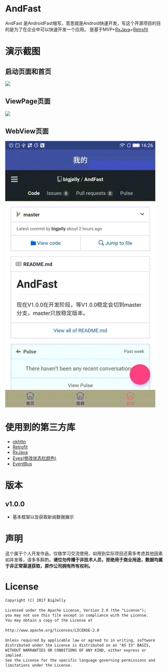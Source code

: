 # AndFast
AndFast 是AndroidFast缩写，意思就是Android快速开发，写这个开源项目的目的是为了在企业中可以快速开发一个应用。
是基于MVP+[RxJava](https://github.com/ReactiveX/RxJava)+[Retrofit](https://github.com/square/retrofit)

# 演示截图

## 启动页面和首页
![](/screenshot/main.gif)

## ViewPage页面
![](/screenshot/viewpage.gif)

## WebView页面
![](/screenshot/webview.gif)

# 使用到的第三方库
* [okhttp](https://github.com/square/okhttp)
* [Retrofit](https://github.com/square/retrofit)
* [RxJava](https://github.com/ReactiveX/RxJava)
* [Eyes(修改状态栏颜色)](https://github.com/imflyn/Eyes)
* [EventBus](https://github.com/greenrobot/EventBus)

# 版本

## v1.0.0
 * 基本框架以及获取新闻数据展示


# 声明

这个属于个人开发作品，仅做学习交流使用，如用到实际项目还需多考虑其他因素如并发等，请多多斟酌。**诸位勿传播于非技术人员，拒绝用于商业用途，数据均属于非正常渠道获取，原作公司拥有所有权利。**

# License

	Copyright (C) 2017 BigJelly

	Licensed under the Apache License, Version 2.0 (the "License");
	you may not use this file except in compliance with the License.
	You may obtain a copy of the License at

	http://www.apache.org/licenses/LICENSE-2.0

	Unless required by applicable law or agreed to in writing, software
	distributed under the License is distributed on an "AS IS" BASIS,
	WITHOUT WARRANTIES OR CONDITIONS OF ANY KIND, either express or implied.
	See the License for the specific language governing permissions and
	limitations under the License.